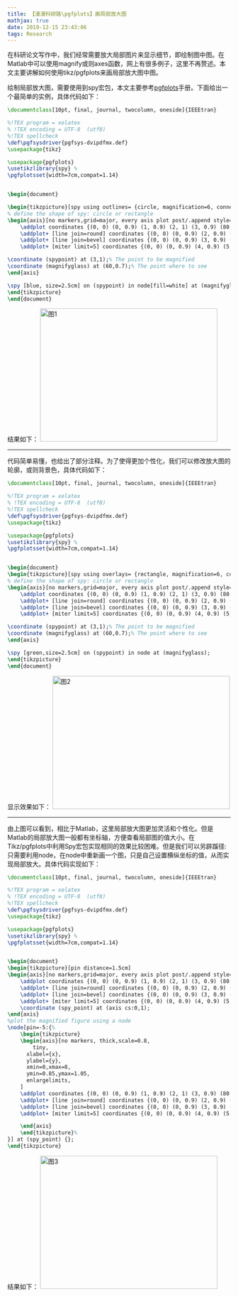 ```yaml
---
title: 【漫漫科研路\pgfplots】画局部放大图
mathjax: true
date: 2019-12-15 23:43:06
tags: Research
---
```




在科研论文写作中，我们经常需要放大局部图片来显示细节，即绘制图中图。在Matlab中可以使用magnify或则axes函数，网上有很多例子，这里不再赘述。本文主要讲解如何使用tikz/pgfplots来画局部放大图中图。



<!--more-->

绘制局部放大图，需要使用到spy宏包，本文主要参考[pgfplots](http://pgfplots.sourceforge.net/)手册。下面给出一个最简单的实例，具体代码如下：

```latex
\documentclass[10pt, final, journal, twocolumn, oneside]{IEEEtran}

%!TEX program = xelatex
% !TEX encoding = UTF-8  (utf8)
%!TEX spellcheck
\def\pgfsysdriver{pgfsys-dvipdfmx.def}
\usepackage{tikz}

\usepackage{pgfplots}
\usetikzlibrary{spy} %
\pgfplotsset{width=7cm,compat=1.14}


\begin{document}

\begin{tikzpicture}[spy using outlines= {circle, magnification=6, connect spies}]
% define the shape of spy: circle or rectangle
\begin{axis}[no markers,grid=major, every axis plot post/.append style={thick}]
	\addplot coordinates {(0, 0) (0, 0.9) (1, 0.9) (2, 1) (3, 0.9) (80, 0)}; 
	\addplot+ [line join=round] coordinates {(0, 0) (0, 0.9) (2, 0.9) (3, 1) (4, 0.9) (80, 0)}; 
	\addplot+ [line join=bevel] coordinates {(0, 0) (0, 0.9) (3, 0.9) (4, 1) (5, 0.9) (80, 0)};
	\addplot+ [miter limit=5] coordinates {(0, 0) (0, 0.9) (4, 0.9) (5, 1) (6, 0.9) (80, 0)};

\coordinate (spypoint) at (3,1);% The point to be magnified 
\coordinate (magnifyglass) at (60,0.7);% The point where to see  
\end{axis}

\spy [blue, size=2.5cm] on (spypoint) in node[fill=white] at (magnifyglass); 
\end{tikzpicture}
\end{document}
```
结果如下：
    <img src="https://cdn.jsdelivr.net/gh/tengweitw/FigureBed@latest/20191215/20191215_fig001.jpg" width="400" height="300" title="图1" alt="图1" >

----------
代码简单易懂，也给出了部分注释。为了使得更加个性化，我们可以修改放大图的轮廓，或则背景色，具体代码如下：

```latex
\documentclass[10pt, final, journal, twocolumn, oneside]{IEEEtran}

%!TEX program = xelatex
% !TEX encoding = UTF-8  (utf8)
%!TEX spellcheck
\def\pgfsysdriver{pgfsys-dvipdfmx.def}
\usepackage{tikz}

\usepackage{pgfplots}
\usetikzlibrary{spy} %
\pgfplotsset{width=7cm,compat=1.14}


\begin{document}
\begin{tikzpicture}[spy using overlays= {rectangle, magnification=6, connect spies}]
% define the shape of spy: circle or rectangle
\begin{axis}[no markers,grid=major, every axis plot post/.append style={thick}]
	\addplot coordinates {(0, 0) (0, 0.9) (1, 0.9) (2, 1) (3, 0.9) (80, 0)}; 
	\addplot+ [line join=round] coordinates {(0, 0) (0, 0.9) (2, 0.9) (3, 1) (4, 0.9) (80, 0)}; 
	\addplot+ [line join=bevel] coordinates {(0, 0) (0, 0.9) (3, 0.9) (4, 1) (5, 0.9) (80, 0)};
	\addplot+ [miter limit=5] coordinates {(0, 0) (0, 0.9) (4, 0.9) (5, 1) (6, 0.9) (80, 0)};

\coordinate (spypoint) at (3,1);% The point to be magnified 
\coordinate (magnifyglass) at (60,0.7);% The point where to see  
\end{axis}

\spy [green,size=2.5cm] on (spypoint) in node at (magnifyglass); 
\end{tikzpicture}
\end{document}
```
显示效果如下：
<img src="https://cdn.jsdelivr.net/gh/tengweitw/FigureBed@latest/20191215/20191215_fig002.jpg" width="400" height="300" title="图2" alt="图2" >

------------------
由上图可以看到，相比于Matlab，这里局部放大图更加灵活和个性化。但是Matlab的局部放大图一般都有坐标轴，方便查看局部图的值大小。在Tikz/pgfplots中利用Spy宏包实现相同的效果比较困难。但是我们可以另辟蹊径: 只需要利用node，在node中重新画一个图，只是自己设置横纵坐标的值，从而实现局部放大。具体代码实现如下：

```latex
\documentclass[10pt, final, journal, twocolumn, oneside]{IEEEtran}

%!TEX program = xelatex
% !TEX encoding = UTF-8  (utf8)
%!TEX spellcheck
\def\pgfsysdriver{pgfsys-dvipdfmx.def}
\usepackage{tikz}

\usepackage{pgfplots}
\usetikzlibrary{spy} %
\pgfplotsset{width=7cm,compat=1.14}


\begin{document}
\begin{tikzpicture}[pin distance=1.5cm]
\begin{axis}[no markers,grid=major, every axis plot post/.append style={thick}]
	\addplot coordinates {(0, 0) (0, 0.9) (1, 0.9) (2, 1) (3, 0.9) (80, 0)}; 
	\addplot+ [line join=round] coordinates {(0, 0) (0, 0.9) (2, 0.9) (3, 1) (4, 0.9) (80, 0)}; 
	\addplot+ [line join=bevel] coordinates {(0, 0) (0, 0.9) (3, 0.9) (4, 1) (5, 0.9) (80, 0)};
	\addplot+ [miter limit=5] coordinates {(0, 0) (0, 0.9) (4, 0.9) (5, 1) (6, 0.9) (80, 0)};
	\coordinate (spy_point) at (axis cs:0,1);
\end{axis}
%plot the magnified figure using a node
\node[pin=-5:{%
    \begin{tikzpicture}
    \begin{axis}[no markers, thick,scale=0.8,
        tiny,
      xlabel={x},
      ylabel={y},
      xmin=0,xmax=8,
      ymin=0.85,ymax=1.05,
      enlargelimits,
    ]
    \addplot coordinates {(0, 0) (0, 0.9) (1, 0.9) (2, 1) (3, 0.9) (80, 0)}; 
	\addplot+ [line join=round] coordinates {(0, 0) (0, 0.9) (2, 0.9) (3, 1) (4, 0.9) (80, 0)}; 
	\addplot+ [line join=bevel] coordinates {(0, 0) (0, 0.9) (3, 0.9) (4, 1) (5, 0.9) (80, 0)};
	\addplot+ [miter limit=5] coordinates {(0, 0) (0, 0.9) (4, 0.9) (5, 1) (6, 0.9) (80, 0)};

    \end{axis}
    \end{tikzpicture}%
}] at (spy_point) {};
\end{tikzpicture}


```

结果如下：
<img src="https://cdn.jsdelivr.net/gh/tengweitw/FigureBed@latest/20191215/20191215_fig003.jpg" width="400" height="300" title="图3" alt="图3" >

